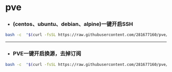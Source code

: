 # pve

- ### (centos、ubuntu、debian、alpine)一键开启SSH
```sh
bash -c  "$(curl -fsSL https://raw.githubusercontent.com/281677160/pve/main/ssh.sh)"
```
---
- ### PVE一键开启换源，去掉订阅
```sh
bash -c  "$(curl -fsSL https://raw.githubusercontent.com/281677160/pve/main/pvehy.sh)"
```
